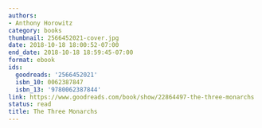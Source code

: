 ```yaml
---
authors:
- Anthony Horowitz
category: books
thumbnail: 2566452021-cover.jpg
date: 2018-10-18 18:00:52-07:00
end_date: 2018-10-18 18:59:45-07:00
format: ebook
ids:
  goodreads: '2566452021'
  isbn_10: 0062387847
  isbn_13: '9780062387844'
link: https://www.goodreads.com/book/show/22864497-the-three-monarchs
status: read
title: The Three Monarchs
---
```

